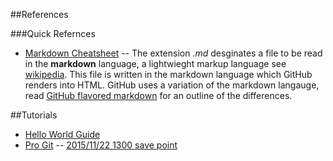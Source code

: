 ##References

###Quick Refernces

- [Markdown Cheatsheet](https://github.com/adam-p/markdown-here/wiki/Markdown-Cheatsheet)
--
The extension *.md* desginates a file to be read in the **markdown** language, a lightwieght markup language see [wikipedia](https://en.wikipedia.org/wiki/Markdown). This file is written in the markdown language which GitHub renders into HTML. GitHub uses a variation of the markdown langauge, read [GitHub flavored markdown](https://help.github.com/articles/github-flavored-markdown/) for an outline of the differences.


##Tutorials

- [Hello World Guide](http://guides.github.com/activities/hello-world)
- [Pro Git](https://git-scm.com/book/en/v2)
-- [2015/11/22 1300 save point](https://git-scm.com/book/en/v2/Git-Basics-Getting-a-Git-Repository)

